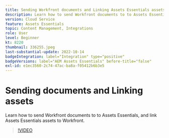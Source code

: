 ```yaml
---
title: Sending Workfront documents and Linking Assets Essentials assets
description: Learn how to send Workfront documents to to Assets Essentials, and link Assets Essentials assets to Workfront.
version: Cloud Service
feature: Assets Essentials
topic: Content Management, Integrations
role: User
level: Beginner
kt: 8220
thumbnail: 336255.jpeg
last-substantial-update: 2022-10-14
badgeIntegration: label="Integration" type="positive"
badgeVersions: label="AEM Assets Essentials" before-title="false"
exl-id: e1ec3560-2c74-47ac-ba8a-f05412b6b3e5
---
```

# Sending documents and Linking assets

Learn how to send Workfront documents to to Assets Essentials, and link Assets Essentials assets to Workfront.

>[!VIDEO](https://video.tv.adobe.com/v/336255?quality=12&learn=on)
